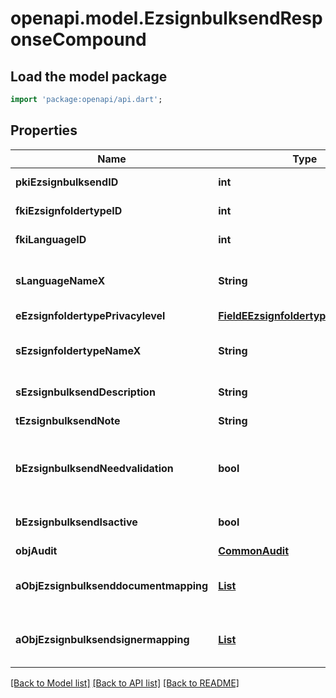 # openapi.model.EzsignbulksendResponseCompound

## Load the model package
```dart
import 'package:openapi/api.dart';
```

## Properties
Name | Type | Description | Notes
------------ | ------------- | ------------- | -------------
**pkiEzsignbulksendID** | **int** | The unique ID of the Ezsignbulksend | 
**fkiEzsignfoldertypeID** | **int** | The unique ID of the Ezsignfoldertype. | 
**fkiLanguageID** | **int** | The unique ID of the Language.  Valid values:  |Value|Description| |-|-| |1|French| |2|English| | 
**sLanguageNameX** | **String** | The Name of the Language in the language of the requester | 
**eEzsignfoldertypePrivacylevel** | [**FieldEEzsignfoldertypePrivacylevel**](FieldEEzsignfoldertypePrivacylevel.md) |  | 
**sEzsignfoldertypeNameX** | **String** | The name of the Ezsignfoldertype in the language of the requester | 
**sEzsignbulksendDescription** | **String** | The description of the Ezsignbulksend | 
**tEzsignbulksendNote** | **String** | Note about the Ezsignbulksend | 
**bEzsignbulksendNeedvalidation** | **bool** | Whether the Ezsigntemplatepackage was automatically modified and needs a manual validation | 
**bEzsignbulksendIsactive** | **bool** | Whether the Ezsignbulksend is active or not | 
**objAudit** | [**CommonAudit**](CommonAudit.md) |  | 
**aObjEzsignbulksenddocumentmapping** | [**List<EzsignbulksenddocumentmappingResponseCompound>**](EzsignbulksenddocumentmappingResponseCompound.md) |  | [default to const []]
**aObjEzsignbulksendsignermapping** | [**List<EzsignbulksendsignermappingResponse>**](EzsignbulksendsignermappingResponse.md) |  | [default to const []]

[[Back to Model list]](../README.md#documentation-for-models) [[Back to API list]](../README.md#documentation-for-api-endpoints) [[Back to README]](../README.md)


